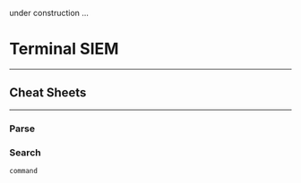 under construction ...

# Terminal SIEM
___
## Cheat Sheets
___
### Parse

### Search
```
command
```
